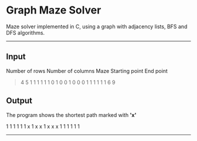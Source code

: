 Graph Maze Solver
===================

Maze solver implemented in C, using a graph with adjacency lists, BFS and DFS algorithms. 

----------

Input
-------------

Number of rows
Number of columns
Maze
Starting point
End point

> 4
5
1 1 1 1 1
1 0 1 0 0
1 0 0 0 1
1 1 1 1 1
6
> 9

Output
-------------

The program shows the shortest path marked with **'x'**

1 1 1 1 1
1 x 1 x x
1 x x x 1
1 1 1 1 1

-------
